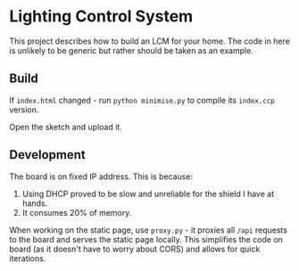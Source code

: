 # Lighting Control System

This project describes how to build an LCM for your home. The code in here is unlikely to be generic but rather should be taken as an example.

## Build

If `index.html` changed - run `python minimise.py` to compile its `index.ccp` version.

Open the sketch and upload it.


## Development

The board is on fixed IP address. This is because:

1. Using DHCP proved to be slow and unreliable for the shield I have at hands.
2. It consumes 20% of memory.

When working on the static page, use `proxy.py` - it proxies all `/api` requests to the board and serves the static page locally. This simplifies the code on board (as it doesn't have to worry about CORS) and allows for quick iterations.

